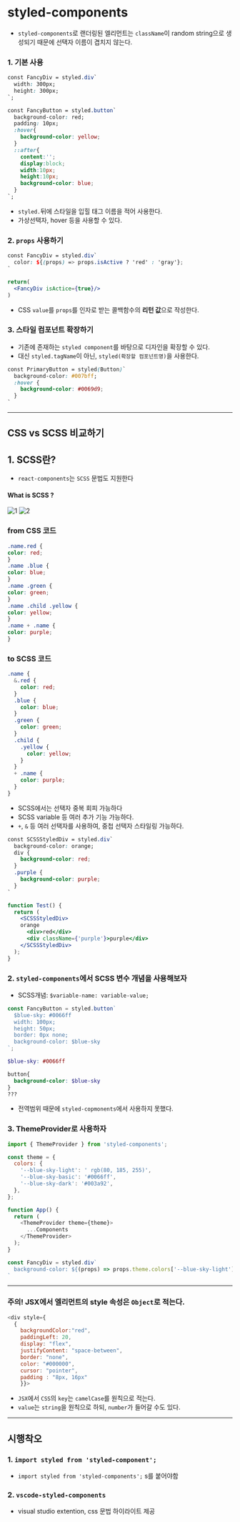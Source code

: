 # styled-components

- `styled-components`로 랜더링된 엘리먼트는 `className`이 random string으로 생성되기 때문에 선택자 이름이 겹치지 않는다.


### 1. 기본 사용

```css
const FancyDiv = styled.div`
  width: 300px;
  height: 300px;
`;
```

```css
const FancyButton = styled.button`
  background-color: red;
  padding: 10px;
  :hover{
    background-color: yellow;
  }
  ::after{
    content:'';
    display:block;
    width:10px;
    height:10px;
    background-color: blue;
  }
`;
```
- `styled.`뒤에 스타일을 입힐 태그 이름을 적어 사용한다.
- 가상선택자, hover 등을 사용할 수 있다.


### 2. `props` 사용하기

```scss
const FancyDiv = styled.div`
  color: ${(props) => props.isActive ? 'red' : 'gray'};
`
```

```jsx
return(
  <FancyDiv isActice={true}/>
)
```
- CSS `value`를 `props`를 인자로 받는 콜백함수의 **리턴 값**으로 작성한다.


### 3. 스타일 컴포넌트 확장하기

- 기존에 존재하는 `styled component`를 바탕으로 디자인을 확장할 수 있다.
- 대신 `styled.tagName`이 아닌, `styled(확장할 컴포넌트명)`을 사용한다.

```css
const PrimaryButton = styled(Button)`
  background-color: #007bff;
  :hover {
    background-color: #0069d9;
  }
`
```

---

## CSS vs SCSS 비교하기

## 1. SCSS란?

- `react-components`는 `SCSS` 문법도 지원한다

#### What is SCSS ?

![1](https://user-images.githubusercontent.com/76730867/154880871-35ea6ff9-3edd-458b-bb8a-7939c8550dab.PNG)
![2](https://user-images.githubusercontent.com/76730867/154880876-11d55b13-aa77-4745-8df1-de0ea2a88450.PNG)

### from CSS 코드
```css
.name.red {
color: red;
}
.name .blue {
color: blue;
}
.name .green {
color: green;
}
.name .child .yellow {
color: yellow;
}
.name + .name {
color: purple;
}
```

### to SCSS 코드
```scss
.name {
  &.red {
    color: red;
  }
  .blue {
    color: blue;
  }
  .green {
    color: green;
  }
  .child {
    .yellow {
      color: yellow;
    }
  }
  + .name {
    color: purple;
  }
}
```
- SCSS에서는 선택자 중복 회피 가능하다
- SCSS variable 등 여러 추가 기능 가능하다.
- `+`, `&` 등 여러 선택자를 사용하여, 중첩 선택자 스타일링 가능하다.

```css
const SCSSStyledDiv = styled.div`
  background-color: orange;
  div {
    background-color: red;
  }
  .purple {
    background-color: purple;
  }
`
```

```jsx
function Test() {
  return (
    <SCSSStyledDiv>
    orange
      <div>red</div>
      <div className={'purple'}>purple</div>
    </SCSSStyledDiv>
  );
}
```

### 2. `styled-components`에서 SCSS 변수 개념을 사용해보자

- SCSS개념: `$variable-name: variable-value;`
```js
const FancyButton = styled.button`
  $blue-sky: #0066ff
  width: 100px;
  height: 50px;
  border: 0px none;
  background-color: $blue-sky
`;
```

```scss
$blue-sky: #0066ff

button{
  background-color: $blue-sky
} 
???
```
- 전역범위 때문에 `styled-copmonents`에서 사용하지 못했다.

### 3. ThemeProvider로 사용하자

```js
import { ThemeProvider } from 'styled-components';
```

```jsx
const theme = {
  colors: {
    '--blue-sky-light': ' rgb(80, 185, 255)',
    '--blue-sky-basic': '#0066ff',
    '--blue-sky-dark': '#003a92',
  },
};
```
```js
function App() {
  return (
    <ThemeProvider theme={theme}>
      ...Components
    </ThemeProvider>
  );
}
```

```jsx
const FancyDiv = styled.div`
  background-color: ${(props) => props.theme.colors['--blue-sky-light']};
`
```


---
### 주의! JSX에서 엘리먼트의 style 속성은 `Object`로 적는다.

```js
<div style={
  {
    backgroundColor:"red",
    paddingLeft: 20,
    display: "flex",
    justifyContent: "space-between",
    border: "none",
    color: "#000000",
    cursor: "pointer",
    padding : "8px, 16px"
    }}>
```

- `JSX`에서 `CSS`의 `key`는 `camelCase`를 원칙으로 적는다.
- `value`는 `string`을 원칙으로 하되, `number`가 들어갈 수도 있다.
---



## 시행착오

### 1.  `import styled from 'styled-component';`
- `import styled from 'styled-components';` s를 붙어야함

### 2. `vscode-styled-components`
- visual studio extention, css 문법 하이라이트 제공
